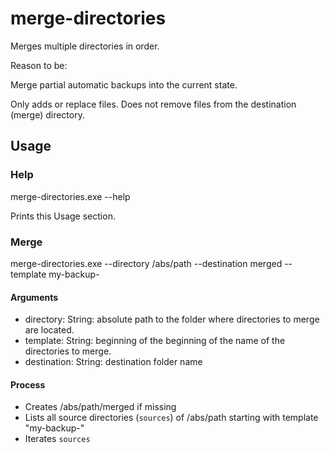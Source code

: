 # merge-directories

Merges multiple directories in order.  

Reason to be: 

Merge partial automatic backups into the current state.  

Only adds or replace files. 
Does not remove files from the destination (merge) directory.

## Usage

### Help

merge-directories.exe --help

Prints this Usage section.

### Merge

merge-directories.exe --directory /abs/path --destination merged --template my-backup-

#### Arguments

- directory: String: absolute path to the folder where directories to merge are located.
- template: String: beginning of the beginning of the name of the directories to merge.
- destination: String: destination folder name

#### Process

- Creates /abs/path/merged if missing
- Lists all source directories (`sources`) of /abs/path starting with template "my-backup-"
- Iterates `sources`
